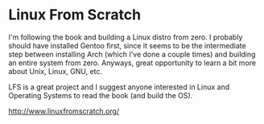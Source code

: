 # Linux From Scratch

I'm following the book and building a Linux distro from zero. I probably should have installed Gentoo first, since it seems to be the intermediate step between installing Arch (which I've done a couple times) and building an entire system from zero. Anyways, great opportunity to learn a bit more about Unix, Linux, GNU, etc.

LFS is a great project and I suggest anyone interested in Linux and Operating Systems to read the book (and build the OS).

http://www.linuxfromscratch.org/


